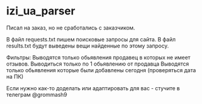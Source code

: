 # izi_ua_parser

Писал на заказ, но не сработались с заказчиком.

В файл requests.txt пишем поисковые запросы для сайта. В файл results.txt будут выведены вещи найденные по этому запросу.

Фильтры: Выводятся только обьявления продавец в которых не имеет отзывов. Выводиться только по 1 обьявлению от продавца Выводятся только обьявления которые были добавлены сегодня (проверяться дата на ПК)

Если нужно как-то доделать или адаптировать для вас - стучите в телеграм @grommash9
